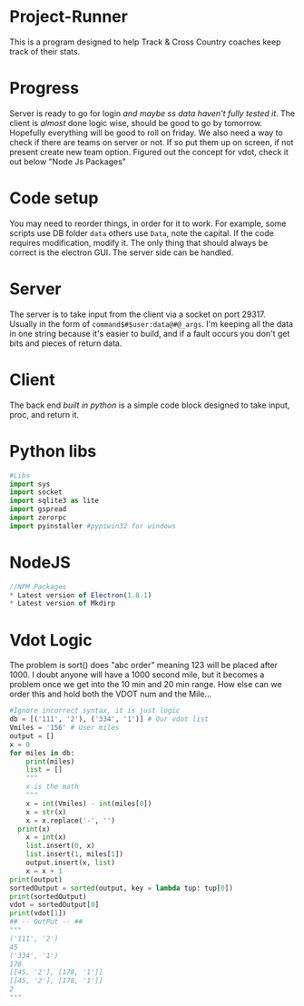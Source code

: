# Project-Runner
This is a  program designed to help Track &amp; Cross Country coaches keep track of their stats.
# Progress
  Server is ready to go for login *and maybe ss data haven't fully tested it*. The client is *almost* done logic wise, should be good to go by tomorrow. Hopefully everything will be good to roll on friday. 
  We also need a way to check if there are teams on server or not. If so put them up on screen, if not present create new team option. 
  Figured out the concept for vdot, check it out below "Node Js Packages"
# Code setup
You may need to reorder things, in order for it to work. For example, some scripts use DB folder `data` others use `Data`, note the capital. If the code requires modification, modify it. The only thing that should always be correct is the electron GUI. The server side can be handled.

# Server
  The server is to take input from the client via a socket on port 29317. Usually in the form of `command$#$user:data@#@_args`. I'm keeping all the data in one string because it's easier to build, and if a fault occurs you don't get bits and pieces of return data.
# Client
  The back end *built in python* is a simple code block designed to take input, proc, and return it. 
# Python libs
  ``` python
  #Libs
  import sys
  import socket
  import sqlite3 as lite
  import gspread
  import zerorpc
  import pyinstaller #pypiwin32 for windows
```

# NodeJS
  ``` javascript
  //NPM Packages
  * Latest version of Electron(1.8.1)
  * Latest version of Mkdirp
```

# Vdot Logic
  The problem is sort() does "abc order" meaning 123 will be placed after 1000. I doubt anyone will have a 1000 second mile, but it becomes a problem once we get into the 10 min and 20 min range. How else can we order this and hold both the VDOT num and the Mile...
  ``` python
  #Ignore incorrect syntax, it is just logic
  db = [('111', '2'), ('334', '1')] # Our vdot list
  Vmiles = '156' # User miles
  output = []
  x = 0
  for miles in db:
	  print(miles)
	  list = []
	  """
	  x is the math
	  """
	  x = int(Vmiles) - int(miles[0])
	  x = str(x)
	  x = x.replace('-', '')
  	print(x)
	  x = int(x)
	  list.insert(0, x)
	  list.insert(1, miles[1])
	  output.insert(x, list)
	  x = x + 1
  print(output)
  sortedOutput = sorted(output, key = lambda tup: tup[0])
  print(sortedOutput)
  vdot = sortedOutput[0]
  print(vdot[1])
  ## -- OutPut -- ##
  """
  ('111', '2')
  45
  ('334', '1')
  178
  [[45, '2'], [178, '1']]
  [[45, '2'], [178, '1']]
  2
  """
  ```
